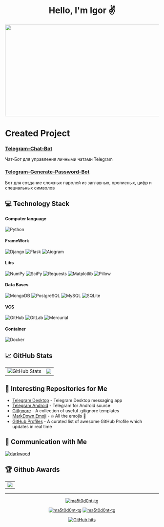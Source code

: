 <!-- START T E X T -->

<h1 align="center">
  Hello, I'm Igor ✌️
</h1>

<!-- END T E X T -->


<!-- START G I F -->

<div align="center">
  <img src="https://media.giphy.com/media/dWesBcTLavkZuG35MI/giphy.gif" width="600" height="300"/>
</div>

<!-- END G I F -->


<!-- START [S E C T I O N] Created Project -->

# Created Project

### [Telegram-Chat-Bot](https://github.com/ma5t0d0nt-tg/Telegram-Chat-Bot/blob/master/README.md)

Чат-Бот для управления личными чатами Telegram

### [Telegram-Generate-Password-Bot](https://github.com/ma5t0d0nt-tg/TelegramGenerate_Password_Bot/blob/master/README.md)

Бот для создание сложных паролей из заглавных, прописных, цифр и специальных символов

<!-- END [S E C T I O N] Created Project -->


<!-- START [S E C T I O N] Technology stack -->

## :computer: Technology Stack

#### Computer language

![Python](https://img.shields.io/badge/-Python-black?style=flat-square&logo=Python)

#### FrameWork

![Django](https://img.shields.io/badge/-Django-black?style=flat-square&logo=django)
![Flask](https://img.shields.io/badge/-Flask-black?style=flat-square&logo=flask)
![Aiogram](https://img.shields.io/badge/-Aiogram-black?style=flat-square&logo=Aiogram)

#### Libs

![NumPy](https://img.shields.io/badge/-NumPy-black?style=flat-square&logo=numpy)
![SciPy](https://img.shields.io/badge/-SciPy-black?style=flat-square&logo=scipy)
![Requests](https://img.shields.io/badge/-Requests-black?style=flat-square&logo=requests)
![Matplotlib](https://img.shields.io/badge/-Matplotlib-black?style=flat-square&logo=matplotlib)
![Pillow](https://img.shields.io/badge/-Pillow-black?style=flat-square&logo=pillow)

#### Data Bases

![MongoDB](https://img.shields.io/badge/-MongoDB-black?style=flat-square&logo=mongodb)
![PostgreSQL](https://img.shields.io/badge/-PostgreSQL-black?style=flat-square&logo=postgresql)
![MySQL](https://img.shields.io/badge/-MySQL-black?style=flat-square&logo=mysql)
![SQLite](https://img.shields.io/badge/-SQLite-black?style=flat-square&logo=sqlite)

#### VCS

![GitHub](https://img.shields.io/badge/-GitHub-black?style=flat-square&logo=github)
![GitLab](https://img.shields.io/badge/-GitLab-black?style=flat-square&logo=gitlab)
![Mercurial](https://img.shields.io/badge/-Mercurial(Hg)-black?style=flat-square&logo=mercurial)

#### Container

![Docker](https://img.shields.io/badge/-Docker-black?style=flat-square&logo=docker)

<!-- END [S E C T I O N] Technology stack -->


<!-- START [S E C T I O N] GitHub Stats -->

## :chart_with_upwards_trend: GitHub Stats

<div align="center">
  <table border="0">
    <tr>
      <td>
        <img src="https://github-readme-stats.vercel.app/api?username=ma5t0d0nt-tg&show_icons=true&count_private=true&theme=one_dark_pro" alt="GitHub Stats"/>
      </td>
      <td>
        <img src = "https://github-readme-stats.vercel.app/api/top-langs/?username=ma5t0d0nt-tg&layout=compact&theme=one_dark_pro">
      </td>
    </tr>
  </table>
</div>

<!-- END [S E C T I O N] GitHub Stats -->

<!-- START [S E C T I O N] Interesting Repositories for Me -->

## :open_file_folder: Interesting Repositories for Me

* [Telegram Desktop](https://github.com/ma5t0d0nt-tg/TelegramDesktop) - Telegram Desktop messaging app
* [Telegram Android](https://github.com/ma5t0d0nt-tg/Telegram) - Telegram for Android source
* [GitIgnore](https://github.com/ma5t0d0nt-tg/gitignore) - A collection of useful .gitignore templates
* [MarkDown Emoji](https://github.com/ma5t0d0nt-tg/markdown-emojis) - 🔥 All the emojis 🎉
* [GitHub Profiles](https://github.com/ma5t0d0nt-tg/awesome-github-profile-readme) - A curated list of awesome GitHub
  Profile which updates in real time

<!-- END [S E C T I O N] Interesting Repositories for Me -->

<!-- START [S E C T I O N] Communication with me -->

## :link: Communication with Me

<div>
  <p>
    <a href="https://t.me/m/QidnFEAvNzBi">
      <!-- Telegram -->
      <img src="https://img.icons8.com/?size=100&id=Sz6lu91x9jqC&format=png&color=000000" alt="darkwood"/>
    </a>
  </p>
</div>

<!-- END [S E C T I O N] Communication with me -->


<!-- START [S E C T I O N] GitHub awards -->

## :trophy: Github Awards

<div align="center">
  <table>
    <tr>
      <td>
        <img src="https://github-trophies.vercel.app/?username=ma5t0d0nt-tg&rank=SECRET,SSS,SS,S,AAA,AA&row=1&column=3&theme=gruvbox">
      </td>
    </tr>
  </table>
</div>

<!-- END [S E C T I O N] GitHub awards -->


<hr>


<!-- START [S E C T I O N] count visits and date profile update -->

<p align="center">
    <a href="https://github.com/ma5t0d0nt-tg" target="_blank"><img alt="ma5t0d0nt-tg" src="https://img.shields.io/github/followers/ma5t0d0nt-tg.svg?style=social&label=Follow&maxAge=2592000"/></a>
</p>

<p align="center">
    <a href="https://github.com/ma5t0d0nt-tg" target="_blank"><img alt="ma5t0d0nt-tg" src="https://img.shields.io/github/watchers/ma5t0d0nt-tg/ma5t0d0nt-tg.svg"/></a>
    <a href="https://github.com/ma5t0d0nt-tg" target="_blank"><img alt="ma5t0d0nt-tg" src="https://img.shields.io/github/stars/ma5t0d0nt-tg/ma5t0d0nt-tg.svg"/></a>
</p>

<p align="center">
    <a href="https://github.com/ma5t0d0nt-tg/ma5t0d0nt-tg" target="_blank"><img alt="GitHub hits" src="https://img.shields.io/github/last-commit/ma5t0d0nt-tg/ma5t0d0nt-tg?label=Profile%20Updated&style=flat-square"></a>
</p>

<!-- END [S E C T I O N] count visits and date profile update -->
